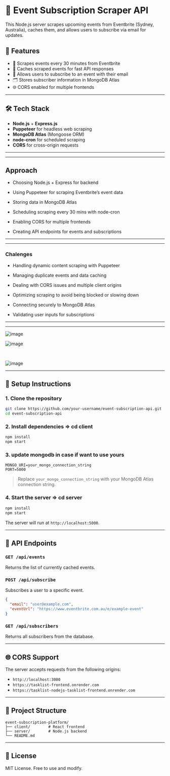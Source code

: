 # 🎫 Event Subscription Scraper API

This Node.js server scrapes upcoming events from Eventbrite (Sydney, Australia), caches them, and allows users to subscribe via email for updates.

## 🚀 Features

- 🔄 Scrapes events every 30 minutes from Eventbrite
- 💾 Caches scraped events for fast API responses
- 📧 Allows users to subscribe to an event with their email
- 🗂️ Stores subscriber information in MongoDB Atlas
- 🌐 CORS enabled for multiple frontends

---

## 🛠️ Tech Stack

- **Node.js** + **Express.js**
- **Puppeteer** for headless web scraping
- **MongoDB Atlas** (Mongoose ORM)
- **node-cron** for scheduled scraping
- **CORS** for cross-origin requests

---


---

## Approach

- Choosing Node.js + Express for backend

- Using Puppeteer for scraping Eventbrite’s event data

- Storing data in MongoDB Atlas

- Scheduling scraping every 30 mins with node-cron

- Enabling CORS for multiple frontends

- Creating API endpoints for events and subscriptions



---


---
### Chalenges

- Handling dynamic content scraping with Puppeteer

- Managing duplicate events and data caching

- Dealing with CORS issues and multiple client origins

- Optimizing scraping to avoid being blocked or slowing down

- Connecting securely to MongoDB Atlas

- Validating user inputs for subscriptions

---

---
![image](https://github.com/user-attachments/assets/9ac00cf8-8c2b-4413-aa74-052a9c9c2925)
<br>

![image](https://github.com/user-attachments/assets/951a5235-43ee-439e-bb7e-f5443fa52498)

<br>

![image](https://github.com/user-attachments/assets/b860f5fa-a086-41a8-bec0-6289af5f2b70)


---

## 🔧 Setup Instructions

### 1. Clone the repository

```bash
git clone https://github.com/your-username/event-subscription-api.git
cd event-subscription-api
```

### 2. Install dependencies => cd client

```bash
npm install
npm start
```

### 3. update mongodb in case if want to use yours 


```env
MONGO_URI=your_mongo_connection_string
PORT=5000
```

> Replace `your_mongo_connection_string` with your MongoDB Atlas connection string.

### 4. Start the server => cd server 

```bash
npm install
npm start
```

The server will run at `http://localhost:5000`.

---

## 🧪 API Endpoints

### `GET /api/events`
Returns the list of currently cached events.

### `POST /api/subscribe`
Subscribes a user to a specific event.

```json
{
  "email": "user@example.com",
  "eventUrl": "https://www.eventbrite.com.au/e/example-event"
}
```

### `GET /api/subscribers`
Returns all subscribers from the database.

---

## 🌐 CORS Support

The server accepts requests from the following origins:

- `http://localhost:3000`
- `https://tasklist-frontend.onrender.com`
- `https://tasklist-nodejs-tasklist-frontend.onrender.com`

---

## 📂 Project Structure

```
event-subscription-platform/
├── client/        # React frontend
├── server/        # Node.js backend
└── README.md
```

---

## 📄 License

MIT License. Free to use and modify.

